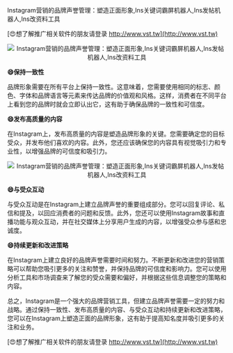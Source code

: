 Instagram营销的品牌声誉管理：塑造正面形象,Ins关键词霸屏机器人,Ins发帖机器人,Ins改资料工具

[😍想了解推广相关软件的朋友请登录 http://www.vst.tw](http://www.vst.tw)

 <center><img src="https://vst.tw/MP4/tuiguang/png/0.png" alt="Instagram营销的品牌声誉管理：塑造正面形象,Ins关键词霸屏机器人,Ins发帖机器人,Ins改资料工具"></center>

**😄保持一致性**

品牌形象需要在所有平台上保持一致性。这意味着，您需要使用相同的标志、颜色、字体和品牌语言等元素来传达品牌的价值观和风格。这样，消费者在不同平台上看到您的品牌时就会立即认出它，这有助于确保品牌的一致性和可信度。

**😄发布高质量的内容**

在Instagram上，发布高质量的内容是塑造品牌形象的关键。您需要确定您的目标受众，并发布他们喜欢的内容。此外，您还应该确保您的内容具有视觉吸引力和专业性，以增强品牌的可信度和吸引力。

 <center><img src="https://vst.tw/MP4/tuiguang/png/3.png" alt="Instagram营销的品牌声誉管理：塑造正面形象,Ins关键词霸屏机器人,Ins发帖机器人,Ins改资料工具"></center>

**😄与受众互动**

与受众互动是在Instagram上建立品牌声誉的重要组成部分。您可以回复评论、私信和提及，以回应消费者的问题和反馈。此外，您还可以使用Instagram故事和直播功能与观众互动，并在社交媒体上分享用户生成的内容，以增强受众参与感和忠诚度。

**😄持续更新和改进策略**

在Instagram上建立良好的品牌声誉需要时间和努力。不断更新和改进您的营销策略可以帮助您吸引更多的关注和赞誉，并保持品牌的可信度和影响力。您可以使用分析工具和市场调查来了解您的受众需要和偏好，并根据这些信息调整您的策略和内容。

总之，Instagram是一个强大的品牌营销工具，但建立品牌声誉需要一定的努力和战略。通过保持一致性、发布高质量的内容、与受众互动和持续更新和改进策略，您可以在Instagram上塑造正面的品牌形象，这有助于提高知名度并吸引更多的关注和业务。

[😍想了解推广相关软件的朋友请登录 http://www.vst.tw](http://www.vst.tw)



